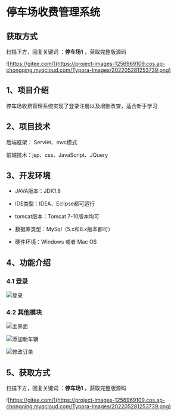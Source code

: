 # 停车场收费管理系统

## 获取方式

扫描下方，回复关键词  ：**停车场1** ，获取完整版源码

![https://gitee.com/](https://project-images-1256969109.cos.ap-chongqing.myqcloud.com/Typora-Images/202205281253739.png)

## 1、项目介绍

停车场收费管理系统实现了登录注册以及增删改查，适合新手学习


## 2、项目技术

后端框架： Servlet、mvc模式

前端技术：jsp、css、JavaScript、JQuery

## 3、开发环境

- JAVA版本：JDK1.8

- IDE类型：IDEA、Eclipse都可运行

- tomcat版本：Tomcat 7-10版本均可

- 数据库类型：MySql（5.x和8.x版本都可） 

  

- 硬件环境：Windows 或者 Mac OS


## 4、功能介绍

### 4.1 登录

![登录](https://project-images-1256969109.cos.ap-chongqing.myqcloud.com/Typora-Images/202207182145612.jpg)

### 4.2 其他模块

![主界面](https://project-images-1256969109.cos.ap-chongqing.myqcloud.com/Typora-Images/202207182145394.jpg)

![添加新车辆](https://project-images-1256969109.cos.ap-chongqing.myqcloud.com/Typora-Images/202207182145463.jpg)

![修改订单](https://project-images-1256969109.cos.ap-chongqing.myqcloud.com/Typora-Images/202207182145906.jpg)

## 5、获取方式

扫描下方，回复关键词  ：**停车场1** ，获取完整版源码



![https://gitee.com/](https://project-images-1256969109.cos.ap-chongqing.myqcloud.com/Typora-Images/202205281253739.png)

